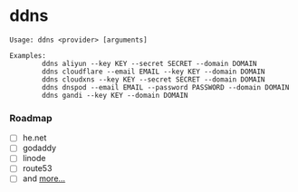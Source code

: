 # ddns
```
Usage: ddns <provider> [arguments]

Examples:
        ddns aliyun --key KEY --secret SECRET --domain DOMAIN
        ddns cloudflare --email EMAIL --key KEY --domain DOMAIN
        ddns cloudxns --key KEY --secret SECRET --domain DOMAIN
        ddns dnspod --email EMAIL --password PASSWORD --domain DOMAIN
        ddns gandi --key KEY --domain DOMAIN
```
### Roadmap
- [ ] he.net
- [ ] godaddy
- [ ] linode
- [ ] route53
- [ ] and [more...](https://github.com/Neilpang/acme.sh/tree/master/dnsapi)
